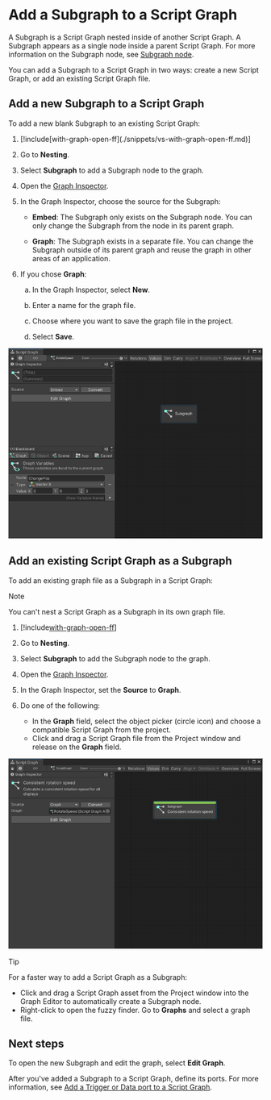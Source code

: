 ﻿# Add a Subgraph to a Script Graph

A Subgraph is a Script Graph nested inside of another Script Graph. A Subgraph appears as a single node inside a parent Script Graph. For more information on the Subgraph node, see [Subgraph node](vs-nesting-subgraph-node.md).

You can add a Subgraph to a Script Graph in two ways: create a new Script Graph, or add an existing Script Graph file.

## Add a new Subgraph to a Script Graph

To add a new blank Subgraph to an existing Script Graph: 

<ol>
<li><p>[!include[with-graph-open-ff](./snippets/vs-with-graph-open-ff.md)]</p></li>
<li><p>Go to <strong>Nesting</strong>.</p></li>
<li><p>Select <strong>Subgraph</strong> to add a Subgraph node to the graph.</p></li>
<li><p>Open the <a href="vs-interface-overview.md#the-graph-inspector">Graph Inspector</a>.</p></li>
<li><p>In the Graph Inspector, choose the source for the Subgraph:</p>
<ul>
    <li><p><strong>Embed</strong>: The Subgraph only exists on the Subgraph node. You can only change the Subgraph from the node in its parent graph.</p></li>
    <li><p><strong>Graph</strong>: The Subgraph exists in a separate file. You can change the Subgraph outside of its parent graph and reuse the graph in other areas of an application.</p></li>
</ul>
</li>
<li><p>If you chose <strong>Graph</strong>:</p>
<ol type="a">
    <li><p>In the Graph Inspector, select <strong>New</strong>.</p></li>
    <li><p>Enter a name for the graph file.</p></li>
    <li><p>Choose where you want to save the graph file in the project.</p></li>
    <li><p>Select <strong>Save</strong>.</p></li>
</ol>
</li>
</ol>

![An image of the Graph window, that displays a new blank Subgraph node added to a Script Graph](images/vs-blank-graph-subgraph-example.png)

## Add an existing Script Graph as a Subgraph

To add an existing graph file as a Subgraph in a Script Graph: 

> [!NOTE]
> You can't nest a Script Graph as a Subgraph in its own graph file. 

1. [!include[with-graph-open-ff](./snippets/vs-with-graph-open-ff.md)] 

1. Go to **Nesting**.

1. Select **Subgraph** to add the Subgraph node to the graph.

2. Open the [Graph Inspector](vs-interface-overview.md#the-graph-inspector).

1. In the Graph Inspector, set the **Source** to **Graph**. 

3. Do one of the following: 
    - In the **Graph** field, select the object picker (circle icon) and choose a compatible Script Graph from the project. 
    - Click and drag a Script Graph file from the Project window and release on the **Graph** field. 

![An image of the Graph window, that displays a new Subgraph node created from an existing Script Graph added to another Script Graph file.](images/vs-existing-graph-example-subgraph.png)

> [!TIP] 
> For a faster way to add a Script Graph as a Subgraph:
> - Click and drag a Script Graph asset from the Project window into the Graph Editor to automatically create a Subgraph node.
> - Right-click to open the fuzzy finder. Go to **Graphs** and select a graph file.

## Next steps

To open the new Subgraph and edit the graph, select **Edit Graph**. 

After you've added a Subgraph to a Script Graph, define its ports. For more information, see [Add a Trigger or Data port to a Script Graph](vs-nesting-add-triggers-data-graph.md).

